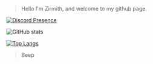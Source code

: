 >Hello I'm Zirmith, and welcome to my github page.

[![Discord Presence](https://lanyard.cnrad.dev/api/481475041217871882?borderRadius=5px&idleMessage=not%20doing%20anything&bg=a)](https://discord.com/users/481475041217871882)

![GitHub stats](https://github-readme-stats.vercel.app/api?username=Zirmith&show_icons=true&theme=dracula)

[![Top Langs](https://github-readme-stats.vercel.app/api/top-langs/?username=Zirmith&theme=dracula)](https://github.com/anuraghazra/github-readme-stats)




> Beep


<!---
Zirmith/Zirmith is a ✨ special ✨ repository because its `README.md` (this file) appears on your GitHub profile.
You can click the Preview link to take a look at your changes.
--->
